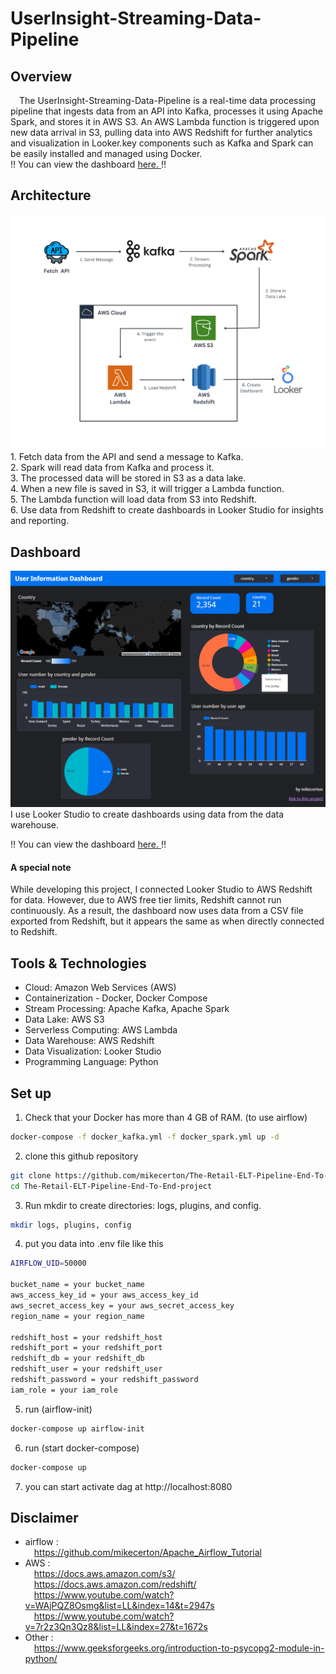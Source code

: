 # UserInsight-Streaming-Data-Pipeline
## Overview
&emsp;The UserInsight-Streaming-Data-Pipeline is a real-time data processing pipeline that ingests data from an API into Kafka, processes it using Apache Spark, and stores it in AWS S3. An AWS Lambda function is triggered upon new data arrival in S3, pulling data into AWS Redshift for further analytics and visualization in Looker.key components such as Kafka and Spark can be easily installed and managed using Docker. <br>
!! You can view the dashboard [here. ](https://lookerstudio.google.com/reporting/581cb65a-beb0-45b6-a14c-8f86a316fd18)!! <br>
## Architecture
<img src="readme_pic/UserInsight_Architecture.png" alt="Architecture" width="800">
1. Fetch data from the API and send a message to Kafka. <br>
2. Spark will read data from Kafka and process it. <br>
3. The processed data will be stored in S3 as a data lake. <br>
4. When a new file is saved in S3, it will trigger a Lambda function. <br>
5. The Lambda function will load data from S3 into Redshift. <br>
6. Use data from Redshift to create dashboards in Looker Studio for insights and reporting. <br>

## Dashboard
<img src="readme_pic/UserInsight_Dashboard.png" alt="Dashboard" width="750">
I use Looker Studio to create dashboards using data from the data warehouse.

!! You can view the dashboard [here. ](https://lookerstudio.google.com/reporting/581cb65a-beb0-45b6-a14c-8f86a316fd18)!! <br>
#### A special note
While developing this project, I connected Looker Studio to AWS Redshift for data. However, due to AWS free tier limits, Redshift cannot run continuously. As a result, the dashboard now uses data from a CSV file exported from Redshift, but it appears the same as when directly connected to Redshift.

## Tools & Technologies
- Cloud: Amazon Web Services (AWS) <br>
- Containerization - Docker, Docker Compose <br>
- Stream Processing: Apache Kafka, Apache Spark <br>
- Data Lake: AWS S3 <br>
- Serverless Computing: AWS Lambda <br>
- Data Warehouse: AWS Redshift <br>
- Data Visualization: Looker Studio <br>
- Programming Language: Python <br>

## Set up
1. Check that your Docker has more than 4 GB of RAM. (to use airflow)
```bash
docker-compose -f docker_kafka.yml -f docker_spark.yml up -d
```
2. clone this github repository
```bash
git clone https://github.com/mikecerton/The-Retail-ELT-Pipeline-End-To-End-project.git
cd The-Retail-ELT-Pipeline-End-To-End-project
```
3. Run mkdir to create directories: logs, plugins, and config.
```bash
mkdir logs, plugins, config
```
4. put you data into .env file like this
```bash
AIRFLOW_UID=50000

bucket_name = your bucket_name
aws_access_key_id = your aws_access_key_id
aws_secret_access_key = your aws_secret_access_key
region_name = your region_name

redshift_host = your redshift_host
redshift_port = your redshift_port
redshift_db = your redshift_db
redshift_user = your redshift_user
redshift_password = your redshift_password
iam_role = your iam_role
```
5. run (airflow-init)
```bash
docker-compose up airflow-init
```
6. run (start docker-compose)
```bash
docker-compose up
```
7. you can start activate dag at http://localhost:8080

## Disclaimer
- airflow : <br>
&emsp;https://github.com/mikecerton/Apache_Airflow_Tutorial <br>
- AWS : <br>
&emsp;https://docs.aws.amazon.com/s3/ <br>
&emsp;https://docs.aws.amazon.com/redshift/ <br>
&emsp;https://www.youtube.com/watch?v=WAjPQZ8Osmg&list=LL&index=14&t=2947s <br>
&emsp;https://www.youtube.com/watch?v=7r2z3Qn3Qz8&list=LL&index=27&t=1672s
- Other : <br>
&emsp;https://www.geeksforgeeks.org/introduction-to-psycopg2-module-in-python/
